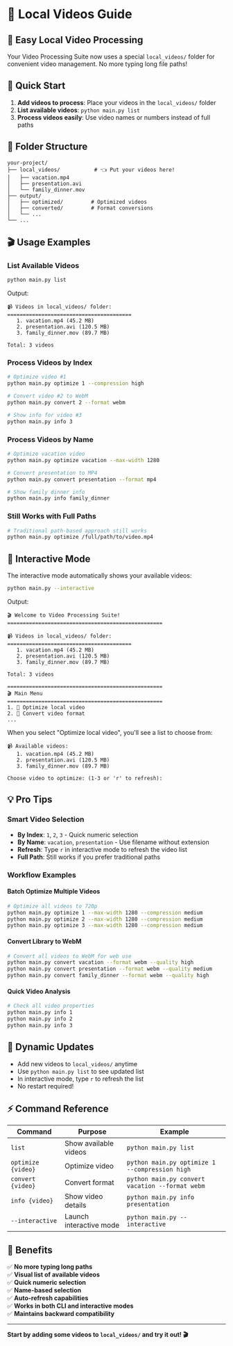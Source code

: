 # 📁 Local Videos Guide

## 🎯 Easy Local Video Processing

Your Video Processing Suite now uses a special `local_videos/` folder for convenient video management. No more typing long file paths!

## 🚀 Quick Start

1. **Add videos to process**: Place your videos in the `local_videos/` folder
2. **List available videos**: `python main.py list`
3. **Process videos easily**: Use video names or numbers instead of full paths

## 📂 Folder Structure

```
your-project/
├── local_videos/           # 👈 Put your videos here!
│   ├── vacation.mp4
│   ├── presentation.avi
│   └── family_dinner.mov
├── output/
│   ├── optimized/         # Optimized videos
│   ├── converted/         # Format conversions
│   └── ...
└── ...
```

## 🎬 Usage Examples

### List Available Videos
```bash
python main.py list
```
Output:
```
📹 Videos in local_videos/ folder:
========================================
   1. vacation.mp4 (45.2 MB)
   2. presentation.avi (120.5 MB)
   3. family_dinner.mov (89.7 MB)

Total: 3 videos
```

### Process Videos by Index
```bash
# Optimize video #1
python main.py optimize 1 --compression high

# Convert video #2 to WebM
python main.py convert 2 --format webm

# Show info for video #3
python main.py info 3
```

### Process Videos by Name
```bash
# Optimize vacation video
python main.py optimize vacation --max-width 1280

# Convert presentation to MP4
python main.py convert presentation --format mp4

# Show family dinner info
python main.py info family_dinner
```

### Still Works with Full Paths
```bash
# Traditional path-based approach still works
python main.py optimize /full/path/to/video.mp4
```

## 🔧 Interactive Mode

The interactive mode automatically shows your available videos:

```bash
python main.py --interactive
```

Output:
```
🎬 Welcome to Video Processing Suite!
==================================================

📹 Videos in local_videos/ folder:
========================================
   1. vacation.mp4 (45.2 MB)
   2. presentation.avi (120.5 MB)
   3. family_dinner.mov (89.7 MB)

Total: 3 videos

==================================================
🎬 Main Menu
==================================================
1. 🔧 Optimize local video
2. 🔄 Convert video format
...
```

When you select "Optimize local video", you'll see a list to choose from:

```
📹 Available videos:
   1. vacation.mp4 (45.2 MB)
   2. presentation.avi (120.5 MB)
   3. family_dinner.mov (89.7 MB)

Choose video to optimize: (1-3 or 'r' to refresh): 
```

## 💡 Pro Tips

### Smart Video Selection
- **By Index**: `1`, `2`, `3` - Quick numeric selection
- **By Name**: `vacation`, `presentation` - Use filename without extension
- **Refresh**: Type `r` in interactive mode to refresh the video list
- **Full Path**: Still works if you prefer traditional paths

### Workflow Examples

#### Batch Optimize Multiple Videos
```bash
# Optimize all videos to 720p
python main.py optimize 1 --max-width 1280 --compression medium
python main.py optimize 2 --max-width 1280 --compression medium
python main.py optimize 3 --max-width 1280 --compression medium
```

#### Convert Library to WebM
```bash
# Convert all videos to WebM for web use
python main.py convert vacation --format webm --quality high
python main.py convert presentation --format webm --quality medium
python main.py convert family_dinner --format webm --quality high
```

#### Quick Video Analysis
```bash
# Check all video properties
python main.py info 1
python main.py info 2
python main.py info 3
```

## 🔄 Dynamic Updates

- Add new videos to `local_videos/` anytime
- Use `python main.py list` to see updated list
- In interactive mode, type `r` to refresh the list
- No restart required!

## ⚡ Command Reference

| Command | Purpose | Example |
|---------|---------|---------|
| `list` | Show available videos | `python main.py list` |
| `optimize {video}` | Optimize video | `python main.py optimize 1 --compression high` |
| `convert {video}` | Convert format | `python main.py convert vacation --format webm` |
| `info {video}` | Show video details | `python main.py info presentation` |
| `--interactive` | Launch interactive mode | `python main.py --interactive` |

## 🎯 Benefits

✅ **No more typing long paths**  
✅ **Visual list of available videos**  
✅ **Quick numeric selection**  
✅ **Name-based selection**  
✅ **Auto-refresh capabilities**  
✅ **Works in both CLI and interactive modes**  
✅ **Maintains backward compatibility**

---

**Start by adding some videos to `local_videos/` and try it out! 🎬**
